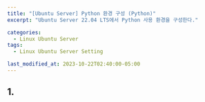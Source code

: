 ```yaml
---
title: "[Ubuntu Server] Python 환경 구성 (Python)"
excerpt: "Ubuntu Server 22.04 LTS에서 Python 사용 환경을 구성한다."

categories:
  - Linux Ubuntu Server
tags:
  - Linux Ubuntu Server Setting

last_modified_at: 2023-10-22T02:40:00-05:00
---
```


## 1.

```

```
